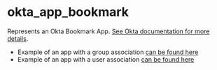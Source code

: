 # okta_app_bookmark

Represents an Okta Bookmark App. [See Okta documentation for more details](https://developer.okta.com/docs/api/resources/apps/#add-bookmark-application).

- Example of an app with a group association [can be found here](./basic.tf)
- Example of an app with a user association [can be found here](./basic_updated.tf)
